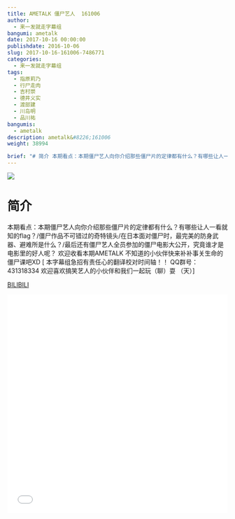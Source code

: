 ```yaml
---
title: AMETALK 僵尸艺人  161006
author: 
  - 来一发就走字幕组
bangumi: ametalk
date: 2017-10-16 00:00:00
publishdate: 2016-10-06
slug: 2017-10-16-161006-7486771
categories: 
  - 来一发就走字幕组
tags: 
  - 指原莉乃
  - 行尸走肉
  - 吉村崇
  - 德井义实
  - 渡部建
  - 川岛明
  - 品川祐
bangumis: 
  - ametalk
description: ametalk&#8226;161006
weight: 38994

brief: "# 简介 本期看点：本期僵尸艺人向你介绍那些僵尸片的定律都有什么？有哪些让人一看就知的flag？/僵尸作品不可错过的奇特镜头/在日本面对僵尸时，最完美的防身武器、避难所是什么？/最后还有僵尸艺人全员参加的僵尸电影大公开，究竟谁才是电影里的好人呢？ 欢迎收看本期AMETALK 不知道的小伙伴快来补补事关生命的僵尸课吧XD"
---
```


![](https://i.imgur.com/Y4LIDVp.jpg)

# 简介  
本期看点：本期僵尸艺人向你介绍那些僵尸片的定律都有什么？有哪些让人一看就知的flag？/僵尸作品不可错过的奇特镜头/在日本面对僵尸时，最完美的防身武器、避难所是什么？/最后还有僵尸艺人全员参加的僵尸电影大公开，究竟谁才是电影里的好人呢？
欢迎收看本期AMETALK 不知道的小伙伴快来补补事关生命的僵尸课吧XD
[ 本字幕组急招有责任心的翻译校对时间轴！！ QQ群号：431318334 欢迎喜欢搞笑艺人的小伙伴和我们一起玩（聊）耍 （天）]

  [BILIBILI](https://www.bilibili.com/video/av7486771/)


<div class="vcontainer">  <iframe class='video' src="//www.bilibili.com/blackboard/player.html?aid=7486771" width="100%" height="500" frameborder="0" allowfullscreen="allowfullscreen"></iframe></div>
